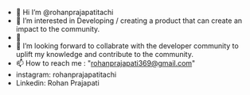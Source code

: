 - 👋 Hi I’m @rohanprajapatitachi
- 👀 I’m interested in Developing / creating a product that can  create an impact to the community.
- 🌱 
- 💞️ I’m looking forward to collabrate with the  developer community to uplift my knowledge and contribute to the community.
- 📫 How to reach me : "rohanprajapati369@gmail.com"
- instagram: rohanprajapatitachi 
- Linkedin: Rohan Prajapati 

<!---
rohanprajapatitachi/rohanprajapatitachi is a ✨ special ✨ repository because its `README.md` (this file) appears on your GitHub profile.
You can click the Preview link to take a look at your changes.
--->
